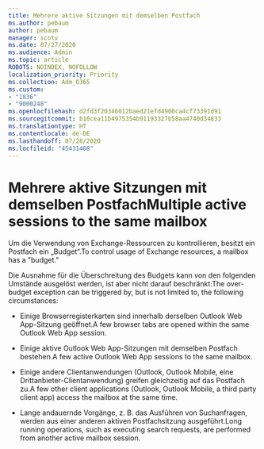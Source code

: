 ```yaml
---
title: Mehrere aktive Sitzungen mit demselben Postfach
ms.author: pebaum
author: pebaum
manager: scotv
ms.date: 07/27/2020
ms.audience: Admin
ms.topic: article
ROBOTS: NOINDEX, NOFOLLOW
localization_priority: Priority
ms.collection: Adm_O365
ms.custom:
- "1836"
- "9000248"
ms.openlocfilehash: d2fd3f20346012baed21efd4900ca4cf73391d91
ms.sourcegitcommit: b10cea11b4975354b91193327b58aa4740d34833
ms.translationtype: HT
ms.contentlocale: de-DE
ms.lasthandoff: 07/28/2020
ms.locfileid: "45431408"
---
```

# <a name="multiple-active-sessions-to-the-same-mailbox"></a><span data-ttu-id="f63f6-102">Mehrere aktive Sitzungen mit demselben Postfach</span><span class="sxs-lookup"><span data-stu-id="f63f6-102">Multiple active sessions to the same mailbox</span></span>

<span data-ttu-id="f63f6-103">Um die Verwendung von Exchange-Ressourcen zu kontrollieren, besitzt ein Postfach ein „Budget“.</span><span class="sxs-lookup"><span data-stu-id="f63f6-103">To control usage of Exchange resources, a mailbox has a "budget."</span></span>

<span data-ttu-id="f63f6-104">Die Ausnahme für die Überschreitung des Budgets kann von den folgenden Umstände ausgelöst werden, ist aber nicht darauf beschränkt:</span><span class="sxs-lookup"><span data-stu-id="f63f6-104">The over-budget exception can be triggered by, but is not limited to, the following circumstances:</span></span>

- <span data-ttu-id="f63f6-105">Einige Browserregisterkarten sind innerhalb derselben Outlook Web App-Sitzung geöffnet.</span><span class="sxs-lookup"><span data-stu-id="f63f6-105">A few browser tabs are opened within the same Outlook Web App session.</span></span>

- <span data-ttu-id="f63f6-106">Einige aktive Outlook Web App-Sitzungen mit demselben Postfach bestehen.</span><span class="sxs-lookup"><span data-stu-id="f63f6-106">A few active Outlook Web App sessions to the same mailbox.</span></span>

- <span data-ttu-id="f63f6-107">Einige andere Clientanwendungen (Outlook, Outlook Mobile, eine Drittanbieter-Clientanwendung) greifen gleichzeitig auf das Postfach zu.</span><span class="sxs-lookup"><span data-stu-id="f63f6-107">A few other client applications (Outlook, Outlook Mobile, a third party client app) access the mailbox at the same time.</span></span>

- <span data-ttu-id="f63f6-108">Lange andauernde Vorgänge, z. B. das Ausführen von Suchanfragen, werden aus einer anderen aktiven Postfachsitzung ausgeführt.</span><span class="sxs-lookup"><span data-stu-id="f63f6-108">Long running operations, such as executing search requests, are performed from another active mailbox session.</span></span>

